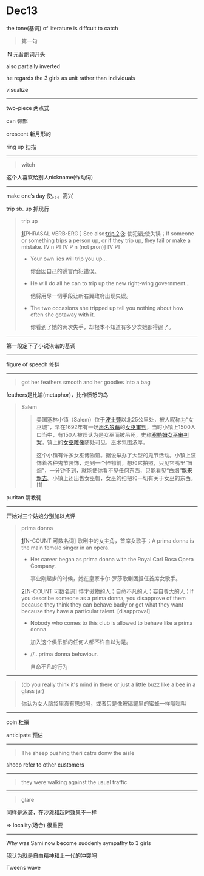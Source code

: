 # Dec13



the tone(基调) of literature is diffcult to catch

> 第一句

IN 元音副词开头

also partially inverted

he regards the 3 girls as unit rather than individuals

visualize

---

two-piece 两点式

can 臀部

crescent 新月形的

ring up 扫描

---

> witch

这个人喜欢给别人nickname(作动词)

---

make one’s day 使。。。高兴

trip sb. up 抓现行

> trip up
>
> [1](entry://#page_top)[PHRASAL VERB-ERG ] See also:[trip 2](entry://trip);[3](entry://trip); 使犯错;使失误；If someone or something trips a person up, or if they trip up, they fail or make a mistake. [V n P] [V P n (not pron)] [V P]
>
> * Your own lies will trip you up...
>
>   你会因自己的谎言而犯错误。
>
> * He will do all he can to trip up the new right-wing government...
>
>   他将用尽一切手段让新右翼政府出现失误。
>
> * The two occasions she tripped up tell you nothing about how often she gotaway with it.
>
>   你看到了她的两次失手，却根本不知道有多少次她都得逞了。

---

第一段定下了小说诙谐的基调

---

figure of speech 修辞

---

>  got her feathers smooth and her goodies into a bag

feathers是比喻(metaphor)，比作愤怒的鸟

> Salem
>
> >美国塞林小镇（Salem）位于[波士顿](https://baike.baidu.com/item/波士顿/81031)以北25公里处，被人昵称为“女巫城”，早在1692年有一场[声名狼藉](https://baike.baidu.com/item/声名狼藉)的[女巫审判](https://baike.baidu.com/item/女巫审判/8464072)，当时小镇上1500人口当中，有150人被误认为是女巫而被吊死，史称[塞勒姆女巫审判案](https://baike.baidu.com/item/塞勒姆女巫审判案/2500347)。镇上的[女巫雕像](https://baike.baidu.com/item/女巫雕像/4851242)随处可见，巫术氛围浓厚。
> >
> > 这个小镇有许多女巫博物馆。据说举办了大型的鬼节活动。小镇上装饰着各种鬼节装饰，走到一个怪物前，想和它拍照，只见它嘴里“冒烟”，一分钟不到，就能使你看不见任何东西，只能看见“白烟”[飘来飘去](https://baike.baidu.com/item/飘来飘去)。小镇上还出售女巫帽，女巫的扫把和一切有关于女巫的东西。 [1]

puritan 清教徒

---

开始对三个姑娘分别加以点评

> prima donna
>
> [1](entry://#page_top)[N-COUNT 可数名词] 歌剧中的女主角，首席女歌手；A prima donna is the main female singer in an opera. 
>
> * Her career began as prima donna with the Royal Carl Rosa Opera Company.
>
>   事业刚起步的时候，她在皇家卡尔·罗莎歌剧团担任首席女歌手。
>
> [2](entry://#page_top)[N-COUNT 可数名词] 恃才傲物的人；自命不凡的人；妄自尊大的人；If you describe someone as a prima donna, you disapprove of them because they think they can behave badly or get what they want because they have a particular talent. [disapproval]
>
> * Nobody who comes to this club is allowed to behave like a prima donna.
>
>   加入这个俱乐部的任何人都不许自以为是。
>
> * //...prima donna behaviour.
>
>   自命不凡的行为

---

> (do you really think it's mind in there or just a little buzz like a bee in a glass jar)
>
> 你认为女人脑袋里真有思想吗，或者只是像玻璃罐里的蜜蜂一样嗡嗡叫

---

coin 杜撰

anticipate 预估

---

> The sheep pushing theri catrs donw the aisle

sheep refer to other customers

---

> they were walking against the usual traffic

---

> glare 

同样是泳装，在沙滩和超时效果不一样

$\Longrightarrow$ locality(场合) 很重要

---

Why was Sami now become suddenly sympathy to 3 girls

我认为就是自由精神和上一代的冲突吧

Tweens wave